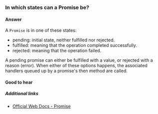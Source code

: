 ### In which states can a Promise be?

#### Answer

A `Promise` is in one of these states:

* pending: initial state, neither fulfilled nor rejected.
* fulfilled: meaning that the operation completed successfully.
* rejected: meaning that the operation failed.

A pending promise can either be fulfilled with a value, or rejected with a reason (error).
When either of these options happens, the associated handlers queued up by a promise's then method are called.

#### Good to hear

##### Additional links

* [Official Web Docs - Promise](https://developer.mozilla.org/en-US/docs/Web/JavaScript/Reference/Global_Objects/Promise)

<!-- tags: (javascript) -->

<!-- expertise: (0) -->
